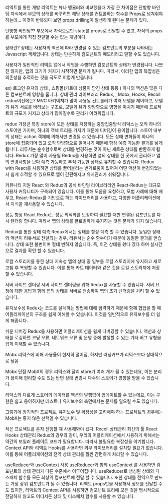 리엑트를 통한 개발
리액트는 뷰나 앵귤러와 비교했을때 가장 큰 차이점은 단방향 바인딩
자식에서 부모의 상태를 바꾸려면 해당 상태를 컨트롤하는 함수를 Props로 넘겨줘야하는데...
이것이 반복되다 보면 props drilling이 발생하게 된다는 문제가 있다.

단방향 바인딩??
부모에서 자식으로만 state를 props로 전달할 수 있고, 자식의 props를 부모에게 직접 전달할 수는 없는 개념이다.

상태란?
상태는 사용자의 액션에 따라 변경될 수 있는 컴포넌트의 부분을 나타내는 Javascript 객체입니다. 상태는 단순하게 컴포넌트의 메모리라고 말할 수도 있습니다.

사용자가 일반적인 리액트 앱에서 작업을 수행하면 컴포넌트의 상태가 변경됩니다. 나쁘진 않지만, 앱의 크기가 커지기 시작하면 문제가 됩니다. 따라서, 이러한 앱의 복잡성은 의존성을 추적하는 것을 극도로 어렵게 만듭니다.

ex) 로그인 유저의 상태 , 쇼핑몰(카트에 상품이 담긴 상태 등등 ) 하나의 액션은 많은 다른 컴포넌트에 영향을 줍니다.
상태 관리 라이브러리 Redux, , Mobx, Hooks, Recoil
redux이전에는? MVC 아키텍처가 많이 사용됨
컨트롤러가 여러 모델을 제어하고, 모델과 뷰가 서로를 바라보는 구조로, 모델과 뷰가 양방향으로 영향을 미치기 때문에 프로젝트의 규모가 커지고 상태가 많아질수록 관리가 어려워집니다.

redux 가장큰 특징
store에 모든 상태를 저장하는 중앙집중방식
리덕스는 오직 하나의 스토어만 가지며, 하나의 객체 트리를 가지기 때문에 디버깅이 용이합니다.
스토어 내부의 상태는 action 객체에 의해서만 변경될 수 있습니다. 모든 상태 변화들이 하나의 store에 집중되어 있고 오직 단방향으로 일어나기 때문에 항상 예측 가능한 결과를 낳게 됩니다.
리듀서는 순수함수로써 상태를 변경하는 것이 아닌 새로운 상태를 반환하게 됩니다.
Redux 가장 많이 사용됨
Redux를 사용하면 앱의 상태를 한 곳에서 관리하고 앱의 변경사항을 보다 예측 가능하고 추적 가능한 상태로 유지할 수 있습니다.
Redux with React를 사용하면 상태를 끌어올리는 번거로움이 없어져 어떤 액션이 변경되었는지 쉽게 추적할 수 있으므로 앱이 간편해지고 유지관리가 쉬워집니다.

커뮤니티 지원
React 와 Redux의 공식 바인딩 라이브러리인 React-Redux는 대규모 사용자 커뮤니티가 구축되어 있습니다. 이를 통해 도움을 요청하고, 모범 사례에 대해 배우고, React-Redux를 기반으로 하는 라이브러리를 사용하고, 다양한 어플리케이션에서 지식을 재사용할 수 있습니다.

성능 향상
React Redux는 성능 최적화를 보장하여 필요할 때만 연결된 컴포넌트를 다시 렌더링 합니다. 따라서 앱의 상태를 글로벌하게 유지하는 것은 문제가 되지 않습니다.

Redux를 통한 상태 예측
Redux에서는 상태를 항상 예측 할 수 있습니다. 동일한 상태와 액션이 리듀서로 전달되는 경우, 리듀서는 순수 함수이기 때문에 동일한 결과를 얻습니다. 상태 또한 불변이며 절대 변하지 않습니다. 즉, 이전 상태를 왔다 갔다 하며 실시간으로 결과를 확인 할 수 있습니다.

로컬 스토리지를 통한 상태 지속성
앱의 상태 중 일부를 로컬 스토리지에 유지하고 새로고침 후 복원할 수 있습니다. 이를 통해 카트 데이터와 같은 것을 로컬 스토리지에 저장할 수 있습니다.

서버 사이드 렌더링
서버 사이드 렌더링을 위해 Redux를 사용할 수 있습니다. 서버 요청에 대한 응답과 함께 앱의 상태를 서버로 전송하여 앱의 초기 렌더링을 처리 할 수 있습니다.

유지보수성
Redux는 코드를 설계하는 방법에 대해 엄격하기 때문에 함께 협업을 할 때 어플리케이션의 구조를 쉽게 이해할 수 있습니다. 이것을 일반적으로 유지보수를 더 쉽게 해줍니다.

쉬운 디버깅
Redux를 사용하면 어플리케이션을 쉽게 디버깅할 수 있습니다. 액션과 상태를 로깅하면 코딩 오류, 네트워크 오류 및 운영 중에 발생할 수 있는 기타 버그 유형을 쉽게 이해할 수 있습니다.

Mobx
리덕스에 비해 사용율이 현저히 떨어짐, 하지만 러닝커브가 리덕스보다 상대적으로 낮음

Mobx 단점
MobX의 경우 리덕스와 달리 store가 여러 개가 될 수 있는데요, 이는 분리가 용이해 편리할 수도 있는 반면 상태 변경시 다수의 스토어가 영향을 받을 수 있습니다.

리덕스와 다르게 스토어의 데이터를 액션의 발행없이 업데이트할 수 있는데요, 이는 구현은 쉽고 용이하지만 테스트나 유지보수의 측면에서는 문제를 일으킬 수도 있습니다.

그렇기에 장기적인 프로젝트, 유지보수 및 확장성을 고려해야 하는 프로젝트의 경우에는 MobX는 좋지 않은 선택일 수 있습니다.

작은 프로젝트를 혼자 진행할 떄 사용해봐야 겠다.
Recoil 상태관리 최신의 툴
React Hooks 상태관리
Redux의 경우와 같이, 우리의 어플리케이션에서 사용하기 위해서는 약간의 보일러 플레이트 코드가 필요합니다. 따라서 불필요한 복잡성을 야기합니다.
Context API와 리액트 Hooks를 사용하면 외부 라이브러리를 설치할 필요가 없습니다. 이를 통해 어플리케이션의 전역 상태 관리를 훨씬 간편하게 처리할 수 있습니다.

useReducer와 useContext 사용
useReducer와 함께 useContext 를 사용하면 컴포넌트의 상태 관리가 다른 수준에서 이루어집니다. useReducer로 생성된 상태와 디스패치 함수를 모든 최상위 컴포넌트에 전달 할 수 있습니다. 또한 상태를 전역으로 만드는 가장 상위 컴포넌트가 될 수 있습니다. 리액트 props만을 사용해서 정보를 전달할 수도 있지만, 리액트의 Context API를 사용하면 컴포넌트 트리에 모든 것을 명시적으로 전달하지 않고도 어디서든 상태 및 디스패치 함수를 사용할 수 있습니다.

